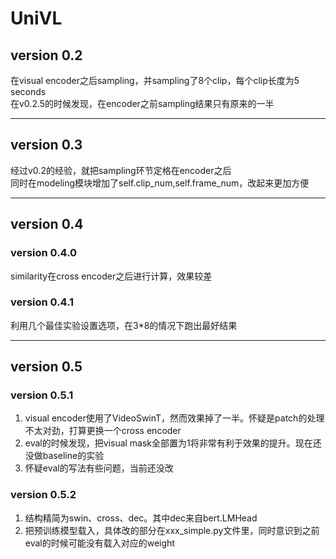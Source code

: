 # UniVL

## version 0.2
在visual encoder之后sampling，并sampling了8个clip，每个clip长度为5 seconds \
在v0.2.5的时候发现，在encoder之前sampling结果只有原来的一半

---
## version 0.3
经过v0.2的经验，就把sampling环节定格在encoder之后 \
同时在modeling模块增加了self.clip_num,self.frame_num，改起来更加方便

---
## version 0.4
### version 0.4.0
similarity在cross encoder之后进行计算，效果较差
### version 0.4.1
利用几个最佳实验设置选项，在3*8的情况下跑出最好结果

---
## version 0.5
### version 0.5.1
1. visual encoder使用了VideoSwinT，然而效果掉了一半。怀疑是patch的处理不太对劲，打算更换一个cross encoder
2. eval的时候发现，把visual mask全部置为1将非常有利于效果的提升。现在还没做baseline的实验
3. 怀疑eval的写法有些问题，当前还没改

### version 0.5.2
1. 结构精简为swin、cross、dec。其中dec来自bert.LMHead
2. 把预训练模型载入，具体改的部分在xxx_simple.py文件里，同时意识到之前eval的时候可能没有载入对应的weight
